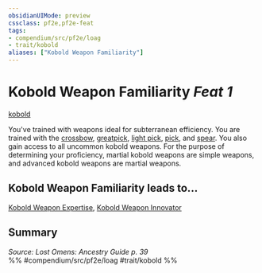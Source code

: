 ```yaml
---
obsidianUIMode: preview
cssclass: pf2e,pf2e-feat
tags:
- compendium/src/pf2e/loag
- trait/kobold
aliases: ["Kobold Weapon Familiarity"]
---
```

# Kobold Weapon Familiarity  *Feat 1*  
[kobold](kobold-b1.md "Kobold Ancestry & Heritage Trait")  


You've trained with weapons ideal for subterranean efficiency. You are trained with the [crossbow](crossbow.md), [greatpick](greatpick.md), [light pick](light-pick.md), [pick](pick.md), and [spear](spear.md). You also gain access to all uncommon kobold weapons. For the purpose of determining your proficiency, martial kobold weapons are simple weapons, and advanced kobold weapons are martial weapons.

## Kobold Weapon Familiarity leads to...

[Kobold Weapon Expertise](kobold-weapon-expertise-loag.md), [Kobold Weapon Innovator](kobold-weapon-innovator-loag.md)

## Summary

*Source: Lost Omens: Ancestry Guide p. 39*  
%% #compendium/src/pf2e/loag #trait/kobold %%
